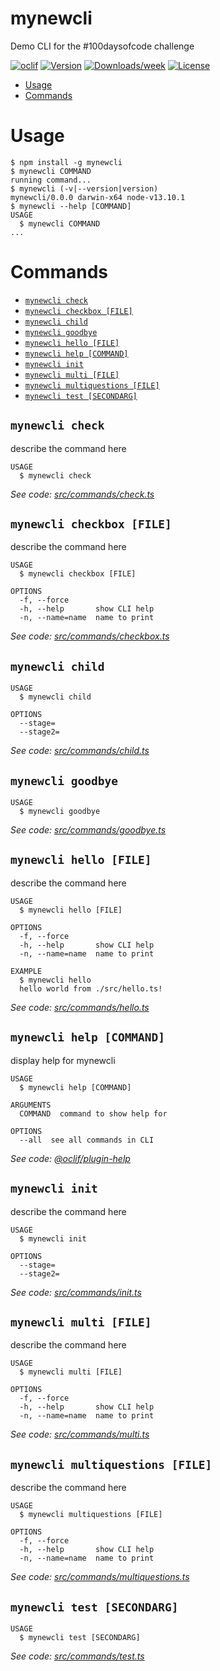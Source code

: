 mynewcli
========

Demo CLI for the #100daysofcode challenge



[![oclif](https://img.shields.io/badge/cli-oclif-brightgreen.svg)](https://oclif.io)
[![Version](https://img.shields.io/npm/v/mynewcli.svg)](https://npmjs.org/package/mynewcli)
[![Downloads/week](https://img.shields.io/npm/dw/mynewcli.svg)](https://npmjs.org/package/mynewcli)
[![License](https://img.shields.io/npm/l/mynewcli.svg)](https://github.com/democli/mynewcli/blob/master/package.json)

<!-- toc -->
* [Usage](#usage)
* [Commands](#commands)
<!-- tocstop -->
# Usage
<!-- usage -->
```sh-session
$ npm install -g mynewcli
$ mynewcli COMMAND
running command...
$ mynewcli (-v|--version|version)
mynewcli/0.0.0 darwin-x64 node-v13.10.1
$ mynewcli --help [COMMAND]
USAGE
  $ mynewcli COMMAND
...
```
<!-- usagestop -->
# Commands
<!-- commands -->
* [`mynewcli check`](#mynewcli-check)
* [`mynewcli checkbox [FILE]`](#mynewcli-checkbox-file)
* [`mynewcli child`](#mynewcli-child)
* [`mynewcli goodbye`](#mynewcli-goodbye)
* [`mynewcli hello [FILE]`](#mynewcli-hello-file)
* [`mynewcli help [COMMAND]`](#mynewcli-help-command)
* [`mynewcli init`](#mynewcli-init)
* [`mynewcli multi [FILE]`](#mynewcli-multi-file)
* [`mynewcli multiquestions [FILE]`](#mynewcli-multiquestions-file)
* [`mynewcli test [SECONDARG]`](#mynewcli-test-secondarg)

## `mynewcli check`

describe the command here

```
USAGE
  $ mynewcli check
```

_See code: [src/commands/check.ts](https://github.com/democli/mynewcli/blob/v0.0.0/src/commands/check.ts)_

## `mynewcli checkbox [FILE]`

describe the command here

```
USAGE
  $ mynewcli checkbox [FILE]

OPTIONS
  -f, --force
  -h, --help       show CLI help
  -n, --name=name  name to print
```

_See code: [src/commands/checkbox.ts](https://github.com/democli/mynewcli/blob/v0.0.0/src/commands/checkbox.ts)_

## `mynewcli child`

```
USAGE
  $ mynewcli child

OPTIONS
  --stage=
  --stage2=
```

_See code: [src/commands/child.ts](https://github.com/democli/mynewcli/blob/v0.0.0/src/commands/child.ts)_

## `mynewcli goodbye`

```
USAGE
  $ mynewcli goodbye
```

_See code: [src/commands/goodbye.ts](https://github.com/democli/mynewcli/blob/v0.0.0/src/commands/goodbye.ts)_

## `mynewcli hello [FILE]`

describe the command here

```
USAGE
  $ mynewcli hello [FILE]

OPTIONS
  -f, --force
  -h, --help       show CLI help
  -n, --name=name  name to print

EXAMPLE
  $ mynewcli hello
  hello world from ./src/hello.ts!
```

_See code: [src/commands/hello.ts](https://github.com/democli/mynewcli/blob/v0.0.0/src/commands/hello.ts)_

## `mynewcli help [COMMAND]`

display help for mynewcli

```
USAGE
  $ mynewcli help [COMMAND]

ARGUMENTS
  COMMAND  command to show help for

OPTIONS
  --all  see all commands in CLI
```

_See code: [@oclif/plugin-help](https://github.com/oclif/plugin-help/blob/v3.0.1/src/commands/help.ts)_

## `mynewcli init`

describe the command here

```
USAGE
  $ mynewcli init

OPTIONS
  --stage=
  --stage2=
```

_See code: [src/commands/init.ts](https://github.com/democli/mynewcli/blob/v0.0.0/src/commands/init.ts)_

## `mynewcli multi [FILE]`

describe the command here

```
USAGE
  $ mynewcli multi [FILE]

OPTIONS
  -f, --force
  -h, --help       show CLI help
  -n, --name=name  name to print
```

_See code: [src/commands/multi.ts](https://github.com/democli/mynewcli/blob/v0.0.0/src/commands/multi.ts)_

## `mynewcli multiquestions [FILE]`

describe the command here

```
USAGE
  $ mynewcli multiquestions [FILE]

OPTIONS
  -f, --force
  -h, --help       show CLI help
  -n, --name=name  name to print
```

_See code: [src/commands/multiquestions.ts](https://github.com/democli/mynewcli/blob/v0.0.0/src/commands/multiquestions.ts)_

## `mynewcli test [SECONDARG]`

```
USAGE
  $ mynewcli test [SECONDARG]
```

_See code: [src/commands/test.ts](https://github.com/democli/mynewcli/blob/v0.0.0/src/commands/test.ts)_
<!-- commandsstop -->
